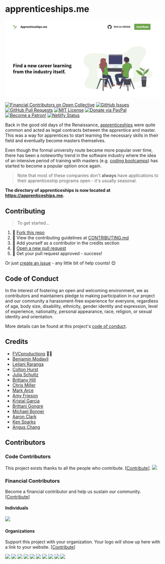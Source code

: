 # apprenticeships.me

![Screenshot](/static/images/readme.jpg)

[![Financial Contributors on Open Collective](https://opencollective.com/fvcproductions/all/badge.svg?label=financial+contributors)](https://opencollective.com/fvcproductions) [![GitHub Issues](https://img.shields.io/github/issues/fvcproductions/apprenticeships.me.svg)](https://github.com/fvcproductions/apprenticeships.me/issues) [![GitHub Pull Requests](https://img.shields.io/github/issues-pr/fvcproductions/apprenticeships.me.svg)](https://github.com/fvcproductions/apprenticeships.me/pulls) [![MIT License](https://img.shields.io/github/license/fvcproductions/apprenticeships.me.svg)](http://badges.mit-license.org) [![Donate via PayPal](https://img.shields.io/badge/Donate-PayPal-blue.svg)](https://www.paypal.me/fvcproductions/5) [![Become a Patron!](https://img.shields.io/badge/Patreon-Become%20a%20Patron!-orange.svg)](https://www.patreon.com/fvcproductions) [![Netlify Status](https://api.netlify.com/api/v1/badges/bd2e661d-f9ac-493a-ac07-05429f092059/deploy-status)](https://app.netlify.com/sites/apprenticeships/deploys)

Back in the good old days of the Renaissance, [apprenticeships](https://www.wikiwand.com/en/Apprenticeship) were quite common and acted as legal contracts between the apprentice and master. This was a way for apprentices to start learning the necessary skills in their field and eventually become masters themselves.

Even though the formal university route became more popular over time, there has been a noteworthy trend in the software industry where the idea of an intensive period of training with masters (e.g. [coding bootcamps](https://www.wikiwand.com/en/Coding_bootcamp)) has started to become a popular option once again.

> Note that most of these companies don't **always** have applications to their apprenticeship programs open - it's usually seasonal.

**The directory of apprenticeships is now located at <a href="https://apprenticeships.me" target="_blank" rel="noopener">https://apprenticeships.me</a>.**

## Contributing

> To get started...

1. 🍴 [Fork this repo](https://github.com/fvcproductions/apprenticeships.me#fork-destination-box)
2. 🔨 View the contributing guidelines at [CONTRIBUTING.md](.github/CONTRIBUTING.md)
3. 👥 Add yourself as a contributor in the credits section
4. 🔧 [Open a new pull request](https://github.com/fvcproductions/apprenticeships.me/compare)
5. 🎉 Get your pull request approved - success!

Or just [create an issue](https://github.com/fvcproductions/apprenticeships.me/issues/new/choose) - any little bit of help counts! 😊

## Code of Conduct

In the interest of fostering an open and welcoming environment, we as contributors and maintainers pledge to making participation in our project and our community a harassment-free experience for everyone, regardless of age, body size, disability, ethnicity, gender identity and expression, level of experience, nationality, personal appearance, race, religion, or sexual identity and orientation.

More details can be found at this project's [code of conduct](.github/CODE_OF_CONDUCT.md).

## Credits

- [FVCproductions](https://github.com/fvcproductions) 🍫🍓
- [Benjamin Modayil](https://modayil.me)
- [Leilani Raranga](https://linkedin.com/in/leilanir)
- [Colton Hurst](https://www.coltonhurst.com)
- [Julia Schultz](https://github.com/jschultz21)
- [Brittany Hill](https://github.com/ibrittanyhill)
- [Chris Miller](https://www.linkedin.com/in/chris-miller-6470751/)
- [Mark Arce](https://github.com/markarce)
- [Amy Frieson](https://github.com/amyyf)
- [Kristal Garcia](https://github.com/kgmajor)
- [Brittani Gongre](http://github.com/bgongre)
- [Michael Bonner](http://github.com/mdb1710)
- [Aaron Clark](https://github.com/aaronclarkcodes)
- [Ken Sparks](https://github.com/KenSparks-Dev)
- [Angus Chang](https://github.com/changangus)
## Contributors

### Code Contributors

This project exists thanks to all the people who contribute. [[Contribute](CONTRIBUTING.md)].
<a href="https://github.com/fvcproductions/apprenticeships.me/graphs/contributors"><img src="https://opencollective.com/fvcproductions/contributors.svg?width=890&button=false" /></a>

### Financial Contributors

Become a financial contributor and help us sustain our community. [[Contribute](https://opencollective.com/fvcproductions/contribute)]

#### Individuals

<a href="https://opencollective.com/fvcproductions"><img src="https://opencollective.com/fvcproductions/individuals.svg?width=890"></a>

#### Organizations

Support this project with your organization. Your logo will show up here with a link to your website. [[Contribute](https://opencollective.com/fvcproductions/contribute)]

<a href="https://opencollective.com/fvcproductions/organization/0/website"><img src="https://opencollective.com/fvcproductions/organization/0/avatar.svg"></a>
<a href="https://opencollective.com/fvcproductions/organization/1/website"><img src="https://opencollective.com/fvcproductions/organization/1/avatar.svg"></a>
<a href="https://opencollective.com/fvcproductions/organization/2/website"><img src="https://opencollective.com/fvcproductions/organization/2/avatar.svg"></a>
<a href="https://opencollective.com/fvcproductions/organization/3/website"><img src="https://opencollective.com/fvcproductions/organization/3/avatar.svg"></a>
<a href="https://opencollective.com/fvcproductions/organization/4/website"><img src="https://opencollective.com/fvcproductions/organization/4/avatar.svg"></a>
<a href="https://opencollective.com/fvcproductions/organization/5/website"><img src="https://opencollective.com/fvcproductions/organization/5/avatar.svg"></a>
<a href="https://opencollective.com/fvcproductions/organization/6/website"><img src="https://opencollective.com/fvcproductions/organization/6/avatar.svg"></a>
<a href="https://opencollective.com/fvcproductions/organization/7/website"><img src="https://opencollective.com/fvcproductions/organization/7/avatar.svg"></a>
<a href="https://opencollective.com/fvcproductions/organization/8/website"><img src="https://opencollective.com/fvcproductions/organization/8/avatar.svg"></a>
<a href="https://opencollective.com/fvcproductions/organization/9/website"><img src="https://opencollective.com/fvcproductions/organization/9/avatar.svg"></a>
